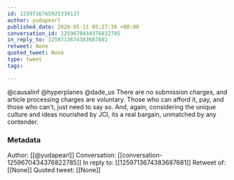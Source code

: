 ```yaml
---
id: 1259716765925339137
author: yudapearl
published_date: 2020-05-11 05:27:36 +00:00
conversation_id: 1259670434376822785
in_reply_to: 1259713674383687681
retweet: None
quoted_tweet: None
type: tweet
tags:

---
```


@causalinf @hyperplanes @dade_us There are no submission charges, and article processing charges are voluntary. Those who can afford it, pay, and those who can't, just need to say so. And, again, considering the unique culture and ideas nourished by JCI, its a real bargain, unmatched by any contender.

### Metadata

Author: [[@yudapearl]]
Conversation: [[conversation-1259670434376822785]]
In reply to: [[1259713674383687681]]
Retweet of: [[None]]
Quoted tweet: [[None]]
